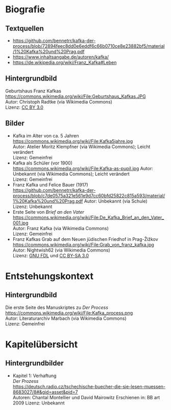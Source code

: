 # Biografie

## Textquellen

- <https://github.com/bennetrr/kafka-der-process/blob/72894feec8dd0e6eddf6c66b0710ce8e23882bf5/material/1%20Kafka%20und%20Prag.pdf>
- <https://www.inhaltsangabe.de/autoren/kafka/>
- <https://de.wikipedia.org/wiki/Franz_Kafka#Leben>

## Hintergrundbild

Geburtshaus Franz Kafkas<br>
<https://commons.wikimedia.org/wiki/File:Geburtshaus_Kafkas.JPG><br>
Autor: Christoph Radtke (via Wikimedia Commons)<br>
Lizenz: [CC BY 3.0](https://creativecommons.org/licenses/by/3.0)

## Bilder

- Kafka im Alter von ca. 5 Jahren<br>
  <https://commons.wikimedia.org/wiki/File:Kafka5jahre.jpg><br>
  Autor: Atelier Moritz Klempfner (via Wikimedia Commons); Leicht verändert<br>
  Lizenz: Gemeinfrei
- Kafka als Schüler (vor 1900)<br>
  <https://commons.wikimedia.org/wiki/File:Kafka-as-pupil.jpg>
  Autor: Unbekannt (via Wikimedia Commons); Leicht verändert<br>
  Lizenz: Gemeinfrei
- Franz Kafka und Felice Bauer (1917)<br>
  <https://github.com/bennetrr/kafka-der-process/blob/c7de0575a321e561e9d7cc60bfd25822c815a593/material/1%20Kafka%20und%20Prag.pdf>
  Autor: Unbekannt (via Schule)<br>
  Lizenz: Unbekannt
- Erste Seite von _Brief an den Vater_<br>
  <https://commons.wikimedia.org/wiki/File:De_Kafka_Brief_an_den_Vater_001.jpg><br>
  Autor: Franz Kafka (via Wikimedia Commons)<br>
  Lizenz: Gemeinfrei
- Franz Kafkas Grab auf dem Neuen jüdischen Friedhof in Prag-Žižkov
  <https://commons.wikimedia.org/wiki/File:Grab_von_franz_kafka.jpg>
  Autor: Nightwish62 (via Wikimedia Commons)<br>
  Lizenz: [GNU FDL](https://www.gnu.org/licenses/fdl-1.3.html) und [CC BY-SA 3.0](https://creativecommons.org/licenses/by-sa/3.0/deed.en)

# Entstehungskontext

## Hintergrundbild

Die erste Seite des Manuskriptes zu _Der Process_<br>
<https://commons.wikimedia.org/wiki/File:Kafka_process.png><br>
Autor: Literaturarchiv Marbach (via Wikimedia Commons)<br>
Lizenz: Gemeinfrei

# Kapitelübersicht

## Hintergrundbilder

- Kapitel 1: Verhaftung<br>
  _Der Prozess_<br>
  <https://deutsch.radio.cz/tschechische-buecher-die-sie-lesen-muessen-8683027/8#&gid=asset&pid=7><br>
  Autoren: Chantal Montellier und David Mairowitz
  Erschienen in: BB art 2009
  Lizenz: Unbekannt
